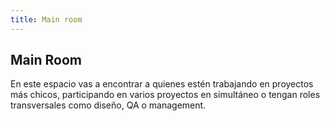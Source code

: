 ```yaml
---
title: Main room
---
```

## Main Room
En este espacio vas a encontrar a quienes estén trabajando en proyectos más chicos, participando en varios proyectos en simultáneo o tengan roles transversales como diseño, QA o management.
